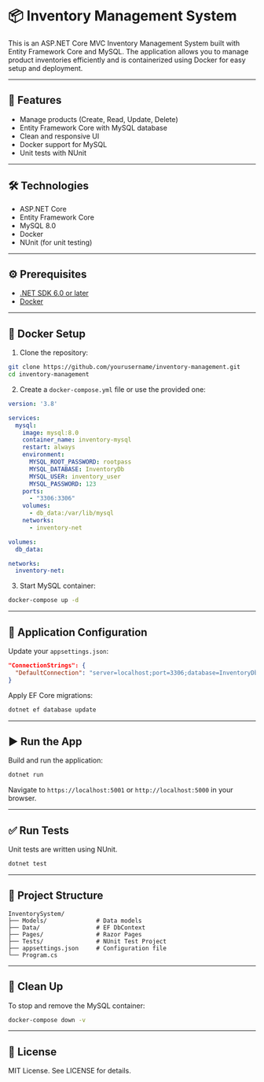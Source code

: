 # 📦 Inventory Management System

This is an ASP.NET Core MVC Inventory Management System built with Entity Framework Core and MySQL. The application allows you to manage product inventories efficiently and is containerized using Docker for easy setup and deployment.

---

## 🚀 Features

- Manage products (Create, Read, Update, Delete)
- Entity Framework Core with MySQL database
- Clean and responsive UI
- Docker support for MySQL
- Unit tests with NUnit

---

## 🛠️ Technologies

- ASP.NET Core
- Entity Framework Core
- MySQL 8.0
- Docker
- NUnit (for unit testing)

---

## ⚙️ Prerequisites

- [.NET SDK 6.0 or later](https://dotnet.microsoft.com/download)
- [Docker](https://www.docker.com/get-started)

---

## 🐳 Docker Setup

1. Clone the repository:

```bash
git clone https://github.com/yourusername/inventory-management.git
cd inventory-management
```

2. Create a `docker-compose.yml` file or use the provided one:

```yaml
version: '3.8'

services:
  mysql:
    image: mysql:8.0
    container_name: inventory-mysql
    restart: always
    environment:
      MYSQL_ROOT_PASSWORD: rootpass
      MYSQL_DATABASE: InventoryDb
      MYSQL_USER: inventory_user
      MYSQL_PASSWORD: 123
    ports:
      - "3306:3306"
    volumes:
      - db_data:/var/lib/mysql
    networks:
      - inventory-net

volumes:
  db_data:

networks:
  inventory-net:
```

3. Start MySQL container:

```bash
docker-compose up -d
```

---

## 🔧 Application Configuration

Update your `appsettings.json`:

```json
"ConnectionStrings": {
  "DefaultConnection": "server=localhost;port=3306;database=InventoryDb;user=inventory_user;password=123;"
}
```

Apply EF Core migrations:

```bash
dotnet ef database update
```

---

## ▶️ Run the App

Build and run the application:

```bash
dotnet run
```

Navigate to `https://localhost:5001` or `http://localhost:5000` in your browser.

---

## ✅ Run Tests

Unit tests are written using NUnit.

```bash
dotnet test
```

---

## 📂 Project Structure

```
InventorySystem/
├── Models/              # Data models
├── Data/                # EF DbContext
├── Pages/               # Razor Pages
├── Tests/               # NUnit Test Project
├── appsettings.json     # Configuration file
└── Program.cs
```

---

## 🧼 Clean Up

To stop and remove the MySQL container:

```bash
docker-compose down -v
```

---

## 📜 License

MIT License. See LICENSE for details.